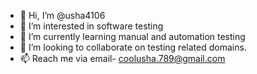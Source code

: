 - 👋 Hi, I’m @usha4106
- 👀 I’m interested in software testing
- 🌱 I’m currently learning manual and automation testing
- 💞️ I’m looking to collaborate on testing related domains.
- 📫 Reach me via email- coolusha.789@gmail.com

<!---
usha4106/usha4106 is a ✨ special ✨ repository because its `README.md` (this file) appears on your GitHub profile.
You can click the Preview link to take a look at your changes.
--->
